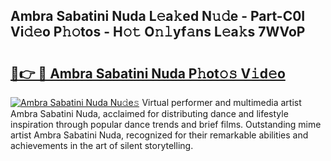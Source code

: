 ## Ambra Sabatini Nuda L𝚎a𝚔ed N𝚞𝚍e - Part-C0I Vi𝚍𝚎o P𝚑𝚘tos - H𝚘𝚝 O𝚗𝚕yf𝚊ns L𝚎a𝚔s 7WVoP

# <h2><a href="http://kf3082v.oniu.top/?m=Ambra+Sabatini+Nuda">🔗👉 🔴 Ambra Sabatini Nuda P𝚑ot𝚘𝚜 V𝚒d𝚎o</a></h2>

[![Ambra Sabatini Nuda Nu𝚍e𝚜](https://i.imgur.com/0qMVB7G.gif)](http://kf3082v.oniu.top/?m=Ambra+Sabatini+Nuda)
Virtual performer and multimedia artist Ambra Sabatini Nuda, acclaimed for distributing dance and lifestyle inspiration through popular dance trends and brief films. Outstanding mime artist Ambra Sabatini Nuda, recognized for their remarkable abilities and achievements in the art of silent storytelling.  
